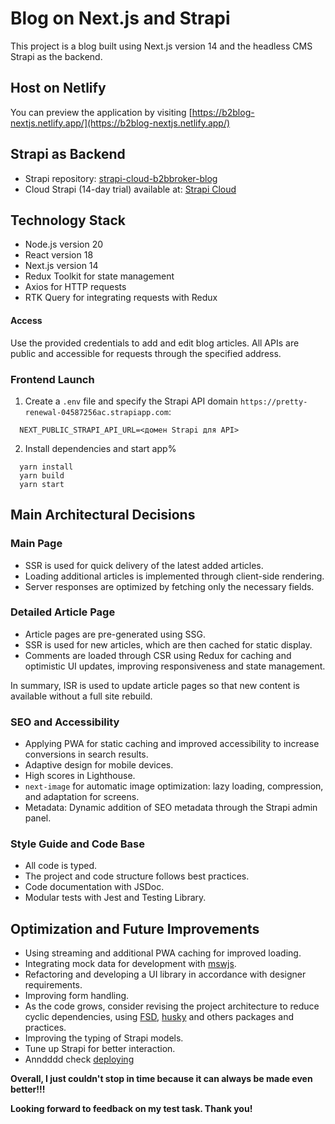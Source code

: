 # Blog on Next.js and Strapi

This project is a blog built using Next.js version 14 and the headless CMS Strapi as the backend.

## Host on Netlify

You can preview the application by visiting [https://b2blog-nextjs.netlify.app/](https://b2blog-nextjs.netlify.app/)

## Strapi as Backend

- Strapi repository: [strapi-cloud-b2bbroker-blog](https://github.com/ennett50/strapi-cloud-b2bbroker-blog)
- Cloud Strapi (14-day trial) available at: [Strapi Cloud](https://pretty-renewal-04587256ac.strapiapp.com)

## Technology Stack

- Node.js version 20
- React version 18
- Next.js version 14
- Redux Toolkit for state management
- Axios for HTTP requests
- RTK Query for integrating requests with Redux

#### Access

Use the provided credentials to add and edit blog articles. All APIs are public and accessible for requests through the specified address.

### Frontend Launch

1. Create a `.env` file and specify the Strapi API domain `https://pretty-renewal-04587256ac.strapiapp.com`:

```
  NEXT_PUBLIC_STRAPI_API_URL=<домен Strapi для API>
```

2. Install dependencies and start app%

```
  yarn install
  yarn build
  yarn start
```

## Main Architectural Decisions

### Main Page

- SSR is used for quick delivery of the latest added articles.
- Loading additional articles is implemented through client-side rendering.
- Server responses are optimized by fetching only the necessary fields.

### Detailed Article Page

- Article pages are pre-generated using SSG.
- SSR is used for new articles, which are then cached for static display.
- Comments are loaded through CSR using Redux for caching and optimistic UI updates, improving responsiveness and state management.

In summary, ISR is used to update article pages so that new content is available without a full site rebuild.

### SEO and Accessibility

- Applying PWA for static caching and improved accessibility to increase conversions in search results.
- Adaptive design for mobile devices.
- High scores in Lighthouse.
- `next-image` for automatic image optimization: lazy loading, compression, and adaptation for screens.
- Metadata: Dynamic addition of SEO metadata through the Strapi admin panel.

### Style Guide and Code Base

- All code is typed.
- The project and code structure follows best practices.
- Code documentation with JSDoc.
- Modular tests with Jest and Testing Library.

## Optimization and Future Improvements

- Using streaming and additional PWA caching for improved loading.
- Integrating mock data for development with [mswjs](https://mswjs.io/).
- Refactoring and developing a UI library in accordance with designer requirements.
- Improving form handling.
- As the code grows, consider revising the project architecture to reduce cyclic dependencies, using [FSD](https://feature-sliced.design/), [husky](https://typicode.github.io/husky/) and others packages and practices.
- Improving the typing of Strapi models.
- Tune up Strapi for better interaction.
- Anndddd check [deploying](https://nextjs.org/docs/app/building-your-application/deploying)

**Overall, I just couldn't stop in time because it can always be made even better!!!**

**Looking forward to feedback on my test task. Thank you!**
